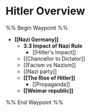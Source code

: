 # Hitler Overview

%% Begin Waypoint %%
- **[[Nazi Germany]]**
	- **3.3 Impact of Nazi Rule**
		- [[Hitler's Impact]]
	- [[Chancellor to Dictator]]
	- [[Facism vs Nazism]]
	- [[Nazi party]]
	- **[[The Rise of Hitler]]**
		- [[Propaganda]]
	- **[[Weimar republic]]**


%% End Waypoint %%